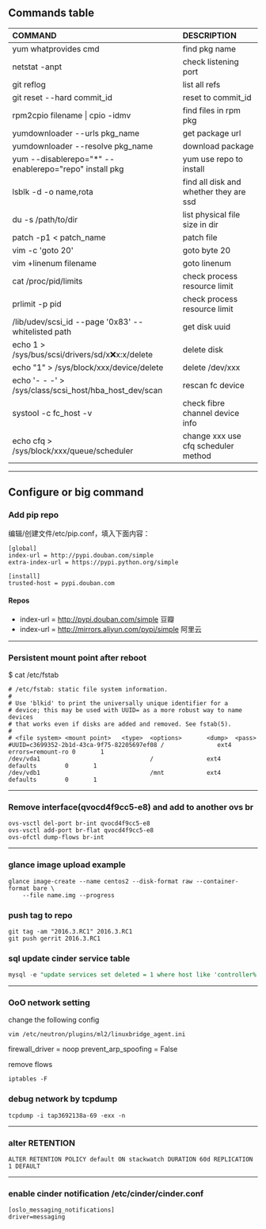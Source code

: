 ## Commands table
|COMMAND             |DESCRIPTION                     |
|:-------------------|:-------------------------------|
|yum whatprovides cmd|find pkg name
|netstat -anpt       |check listening port            |
|git reflog          |list all refs|
|git reset --hard commit_id   | reset to commit_id|
|rpm2cpio filename &verbar;  cpio -idmv|find files in rpm pkg| 
|yumdownloader --urls pkg_name | get package url|
|yumdownloader --resolve pkg_name | download package|
|yum --disablerepo="*" --enablerepo="repo" install pkg|yum use repo to install|
|lsblk -d -o name,rota | find all disk and whether they are ssd|
|du -s /path/to/dir | list physical file size in dir|
|patch -p1 < patch_name | patch file|
|vim -c 'goto 20' |goto byte 20|
|vim +linenum filename | goto linenum|
|cat /proc/pid/limits|check process resource limit|
|prlimit -p pid|check process resource limit|
|/lib/udev/scsi_id --page '0x83' --whitelisted path|get disk uuid|
|echo 1 > /sys/bus/scsi/drivers/sd/x:x:x:x/delete|delete disk
|echo "1" > /sys/block/xxx/device/delete |delete /dev/xxx
|echo '- - -' > /sys/class/scsi_host/hba_host_dev/scan|rescan fc device
|systool -c fc_host -v|check fibre channel device info
|echo cfq > /sys/block/xxx/queue/scheduler |change xxx use cfq scheduler method


---

## Configure or big command

### Add pip repo
编辑/创建文件/etc/pip.conf，填入下面内容：
```
[global]
index-url = http://pypi.douban.com/simple
extra-index-url = https://pypi.python.org/simple

[install]
trusted-host = pypi.douban.com
```

#### Repos
- index-url = http://pypi.douban.com/simple  豆瓣
- index-url = http://mirrors.aliyun.com/pypi/simple 阿里云

---

### Persistent mount point after reboot
$ cat /etc/fstab
```
# /etc/fstab: static file system information.
#
# Use 'blkid' to print the universally unique identifier for a
# device; this may be used with UUID= as a more robust way to name devices
# that works even if disks are added and removed. See fstab(5).
#
# <file system> <mount point>   <type>  <options>       <dump>  <pass>
#UUID=c3699352-2b1d-43ca-9f75-82205697ef08 /               ext4    errors=remount-ro 0       1
/dev/vda1                               /               ext4    defaults        0       1
/dev/vdb1                               /mnt            ext4    defaults        0       1
```
---

### Remove interface(qvocd4f9cc5-e8) and add to another ovs br
```shell
ovs-vsctl del-port br-int qvocd4f9cc5-e8
ovs-vsctl add-port br-flat qvocd4f9cc5-e8
ovs-ofctl dump-flows br-int
```

---

### glance image upload example
```shell
glance image-create --name centos2 --disk-format raw --container-format bare \
    --file name.img --progress
```

### push tag to repo
```shell
git tag -am "2016.3.RC1" 2016.3.RC1
git push gerrit 2016.3.RC1
```
### sql update cinder service table
```sql
mysql -e "update services set deleted = 1 where host like 'controller%' and disabled = 1 " cinder -u cinder -p
```

---

### OoO network setting
change the following config
```
vim /etc/neutron/plugins/ml2/linuxbridge_agent.ini
```
firewall_driver = noop
prevent_arp_spoofing = False

remove flows
```shell
iptables -F
```

### debug network by tcpdump
```shell
tcpdump -i tap3692138a-69 -exx -n
```

---

### alter RETENTION 
```
ALTER RETENTION POLICY default ON stackwatch DURATION 60d REPLICATION 1 DEFAULT
```

---

### enable cinder notification /etc/cinder/cinder.conf
```
[oslo_messaging_notifications]
driver=messaging
```
